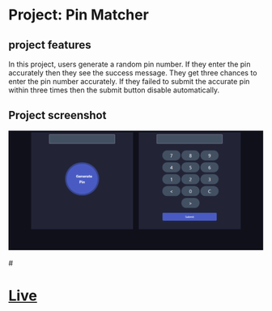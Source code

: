 # Project: Pin Matcher
<h2>project features</h2>
<p>In this project, users generate a random pin number. If they enter the pin accurately then they see the success message. They get three chances to enter the pin number accurately. If they failed to submit the accurate pin within three times then the submit button disable automatically.</p>
<h2>Project screenshot</h2>
<img src="image/Screenshot_4.png" alt="">

#<h1><a href="https://jahidulbinrafiq.github.io/pin-matcher/">Live</a></h2>


 
